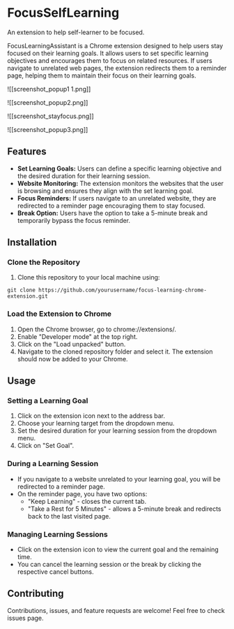 # FocusSelfLearning
An extension to help self-learner to be focused.

FocusLearningAssistant is a Chrome extension designed to help users stay focused on their learning goals. It allows users to set specific learning objectives and encourages them to focus on related resources. If users navigate to unrelated web pages, the extension redirects them to a reminder page, helping them to maintain their focus on their learning goals.

![[screenshot_popup1 1.png]]

![[screenshot_popup2.png]]

![[screenshot_stayfocus.png]]

![[screenshot_popup3.png]]

## Features

- **Set Learning Goals:** Users can define a specific learning objective and the desired duration for their learning session.
- **Website Monitoring:** The extension monitors the websites that the user is browsing and ensures they align with the set learning goal.
- **Focus Reminders:** If users navigate to an unrelated website, they are redirected to a reminder page encouraging them to stay focused.
- **Break Option:** Users have the option to take a 5-minute break and temporarily bypass the focus reminder.

## Installation

### Clone the Repository

1. Clone this repository to your local machine using:
```shell
git clone https://github.com/yourusername/focus-learning-chrome-extension.git
```

### Load the Extension to Chrome

1. Open the Chrome browser, go to chrome://extensions/.
2. Enable "Developer mode" at the top right.
3. Click on the "Load unpacked" button.
4. Navigate to the cloned repository folder and select it. The extension should now be added to your Chrome.

## Usage

### Setting a Learning Goal

1. Click on the extension icon next to the address bar.
2. Choose your learning target from the dropdown menu.
3. Set the desired duration for your learning session from the dropdown menu.
4. Click on "Set Goal".

### During a Learning Session

- If you navigate to a website unrelated to your learning goal, you will be redirected to a reminder page.
- On the reminder page, you have two options:
    - "Keep Learning" - closes the current tab.
    - "Take a Rest for 5 Minutes" - allows a 5-minute break and redirects back to the last visited page.

### Managing Learning Sessions

- Click on the extension icon to view the current goal and the remaining time.
- You can cancel the learning session or the break by clicking the respective cancel buttons.

## Contributing

Contributions, issues, and feature requests are welcome! Feel free to check issues page.